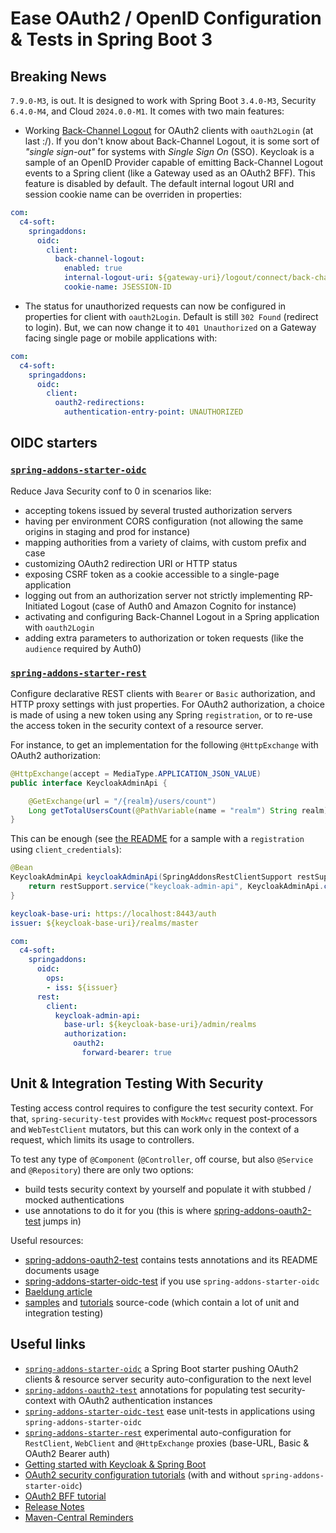 # Ease OAuth2 / OpenID Configuration & Tests in Spring Boot 3 

## Breaking News

`7.9.0-M3`, is out. It is designed to work with Spring Boot `3.4.0-M3`, Security `6.4.0-M4`, and Cloud `2024.0.0-M1`. It comes with two main features:
- Working [Back-Channel Logout](https://openid.net/specs/openid-connect-backchannel-1_0.html) for OAuth2 clients with `oauth2Login` (at last :/). If you don't know about Back-Channel Logout, it is some sort of *"single sign-out"* for systems with *Single Sign On* (SSO). Keycloak is a sample of an OpenID Provider capable of emitting Back-Channel Logout events to a Spring client (like a Gateway used as an OAuth2 BFF). This feature is disabled by default. The default internal logout URI and session cookie name can be overriden in properties:
```yaml
com:
  c4-soft:
    springaddons:
      oidc:
        client:
          back-channel-logout:
            enabled: true
            internal-logout-uri: ${gateway-uri}/logout/connect/back-channel/quiz-bff
            cookie-name: JSESSION-ID
```
- The status for unauthorized requests can now be configured in properties for client with `oauth2Login`. Default is still `302 Found` (redirect to login). But, we can now change it to `401 Unauthorized` on a Gateway facing single page or mobile applications with:
```yaml
com:
  c4-soft:
    springaddons:
      oidc:
        client:
          oauth2-redirections:
            authentication-entry-point: UNAUTHORIZED
```

## OIDC starters

### [`spring-addons-starter-oidc`](https://github.com/ch4mpy/spring-addons/tree/master/spring-addons-starter-oidc)

Reduce Java Security conf to 0 in scenarios like:
- accepting tokens issued by several trusted authorization servers
- having per environment CORS configuration (not allowing the same origins in staging and prod for instance)
- mapping authorities from a variety of claims, with custom prefix and case
- customizing OAuth2 redirection URI or HTTP status
- exposing CSRF token as a cookie accessible to a single-page application
- logging out from an authorization server not strictly implementing RP-Initiated Logout (case of Auth0 and Amazon Cognito for instance)
- activating and configuring Back-Channel Logout in a Spring application with `oauth2Login`
- adding extra parameters to authorization or token requests (like the `audience` required by Auth0)

### [`spring-addons-starter-rest`](https://github.com/ch4mpy/spring-addons/tree/master/spring-addons-starter-rest)

Configure declarative REST clients with `Bearer` or `Basic` authorization, and HTTP proxy settings with just properties. For OAuth2 authorization, a choice is made of using a new token using any Spring `registration`, or to re-use the access token in the security context of a resource server.

For instance, to get an implementation for the following `@HttpExchange` with OAuth2 authorization:
```java
@HttpExchange(accept = MediaType.APPLICATION_JSON_VALUE)
public interface KeycloakAdminApi {

    @GetExchange(url = "/{realm}/users/count")
    Long getTotalUsersCount(@PathVariable(name = "realm") String realm);
}
```
This can be enough (see [the README](https://github.com/ch4mpy/spring-addons/tree/master/spring-addons-starter-rest) for a sample with a `registration` using `client_credentials`):
```java
@Bean
KeycloakAdminApi keycloakAdminApi(SpringAddonsRestClientSupport restSupport) {
    return restSupport.service("keycloak-admin-api", KeycloakAdminApi.class);
}
```
```yaml
keycloak-base-uri: https://localhost:8443/auth
issuer: ${keycloak-base-uri}/realms/master

com:
  c4-soft:
    springaddons:
      oidc:
        ops:
        - iss: ${issuer}
      rest:
        client:
          keycloak-admin-api:
            base-url: ${keycloak-base-uri}/admin/realms
            authorization:
              oauth2:
                forward-bearer: true
```

## Unit & Integration Testing With Security

Testing access control requires to configure the test security context.  For that, `spring-security-test` provides with `MockMvc` request post-processors and `WebTestClient` mutators, but this can work only in the context of a request, which limits its usage to controllers.

To test any type of `@Component` (`@Controller`, off course, but also `@Service` and `@Repository`) there are  only two options:
- build tests security context by yourself and populate it with stubbed / mocked authentications
- use annotations to do it for you (this is where [spring-addons-oauth2-test](https://github.com/ch4mpy/spring-addons/tree/master/spring-addons-oauth2-test) jumps in)

Useful resources:
- [spring-addons-oauth2-test](https://github.com/ch4mpy/spring-addons/tree/master/spring-addons-oauth2-test) contains tests annotations and its README documents usage
- [spring-addons-starter-oidc-test](https://github.com/ch4mpy/spring-addons/tree/master/spring-addons-starter-oidc-test) if you use `spring-addons-starter-oidc`
- [Baeldung article](https://www.baeldung.com/spring-oauth-testing-access-control)
- [samples](https://github.com/ch4mpy/spring-addons/tree/master/samples) and [tutorials](https://github.com/ch4mpy/spring-addons/tree/master/samples/tutorials) source-code (which contain a lot of unit and integration testing)

## Useful links
- [`spring-addons-starter-oidc`](https://github.com/ch4mpy/spring-addons/tree/master/spring-addons-starter-oidc) a Spring Boot starter pushing OAuth2 clients & resource server security auto-configuration to the next level
- [`spring-addons-oauth2-test`](https://github.com/ch4mpy/spring-addons/tree/master/spring-addons-oauth2-test) annotations for populating test security-context with OAuth2 authentication instances
- [`spring-addons-starter-oidc-test`](https://github.com/ch4mpy/spring-addons/tree/master/spring-addons-starter-oidc-test) ease unit-tests in applications using `spring-addons-starter-oidc`
- [`spring-addons-starter-rest`](https://github.com/ch4mpy/spring-addons/tree/master/spring-addons-starter-rest) experimental auto-configuration for `RestClient`, `WebClient` and `@HttpExchange` proxies (base-URL, Basic & OAuth2 Bearer auth)
- [Getting started with Keycloak & Spring Boot](https://www.baeldung.com/spring-boot-keycloak)
- [OAuth2 security configuration tutorials](https://github.com/ch4mpy/spring-addons/tree/master/samples/tutorials#securing-spring-applications-with-oauth2) (with and without `spring-addons-starter-oidc`)
- [OAuth2 BFF tutorial](https://www.baeldung.com/spring-cloud-gateway-bff-oauth2)
- [Release Notes](https://github.com/ch4mpy/spring-addons/tree/master/release-notes.md)
- [Maven-Central Reminders](https://github.com/ch4mpy/spring-addons/tree/master/maven-central.md)
